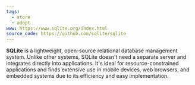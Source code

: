 ```yaml
---
tags:
  - store
  - adopt
www: https://www.sqlite.org/index.html
source_code: https://github.com/sqlite/sqlite
---
```


**SQLite** is a lightweight, open-source relational database management system. Unlike other systems, SQLite doesn't need a separate server and integrates directly into applications. It's ideal for resource-constrained applications and finds extensive use in mobile devices, web browsers, and embedded systems due to its efficiency and easy implementation.